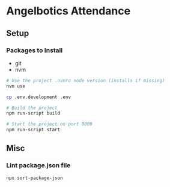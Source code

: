 # Angelbotics Attendance

## Setup

### Packages to Install

* git
* nvm

```bash
# Use the project .nvmrc node version (installs if missing)
nvm use

cp .env.development .env

# Build the project
npm run-script build

# Start the project on port 8000
npm run-script start
```

## Misc

### Lint package.json file

```bash
npx sort-package-json
```
